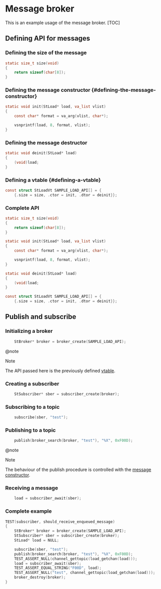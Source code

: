 # Message broker

This is an example usage of the message broker. [TOC]


## Defining API for messages


### Defining the size of the message

```c
static size_t size(void)
{
	return sizeof(char[8]);
}
```


### Defining the message constructor {#defining-the-message-constructor}

```c
static void init(StLoad* load, va_list vlist)
{
	const char* format = va_arg(vlist, char*);

	vsnprintf(load, 8, format, vlist);
}
```


### Defining the message destructor

```c
static void deinit(StLoad* load)
{
	(void)load;
}
```


### Defining a vtable {#defining-a-vtable}

```c
const struct StLoadVt SAMPLE_LOAD_API[] = {
	{.size = size, .ctor = init, .dtor = deinit}};
```


### Complete API

```c
static size_t size(void)
{
	return sizeof(char[8]);
}

static void init(StLoad* load, va_list vlist)
{
	const char* format = va_arg(vlist, char*);

	vsnprintf(load, 8, format, vlist);
}

static void deinit(StLoad* load)
{
	(void)load;
}

const struct StLoadVt SAMPLE_LOAD_API[] = {
	{.size = size, .ctor = init, .dtor = deinit}};
```


## Publish and subscribe

### Initializing a broker

```c
	StBroker* broker = broker_create(SAMPLE_LOAD_API);
```

@note
> [!NOTE]
> The API passed here is the previously defined [vtable](#defining-a-vtable).


### Creating a subscriber

```c
	StSubscriber* sber = subscriber_create(broker);
```


### Subscribing to a topic

```c
	subscribe(sber, "test");
```


### Publishing to a topic

```c
	publish(broker_search(broker, "test"), "%X", 0xF00D);
```

@note
> [!NOTE]
> The behaviour of the publish procedure is controlled with the
> [message constructor](#defining-the-message-constructor).


### Receiving a message

```c
	load = subscriber_await(sber);
```


### Complete example

```c
TEST(subscriber, should_receive_enqueued_message)
{
	StBroker* broker = broker_create(SAMPLE_LOAD_API);
	StSubscriber* sber = subscriber_create(broker);
	StLoad* load = NULL;

	subscribe(sber, "test");
	publish(broker_search(broker, "test"), "%X", 0xF00D);
	TEST_ASSERT_NULL(channel_gettopic(load_getchan(load)));
	load = subscriber_await(sber);
	TEST_ASSERT_EQUAL_STRING("F00D", load);
	TEST_ASSERT_NULL("test", channel_gettopic(load_getchan(load)));
	broker_destroy(broker);
}
```
